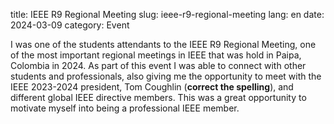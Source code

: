 title: IEEE R9 Regional Meeting
slug: ieee-r9-regional-meeting
lang: en
date: 2024-03-09
category: Event

I was one of the students attendants to the IEEE R9 Regional Meeting, one of the most important regional meetings in IEEE that was hold in Paipa, Colombia in 2024. As part of this event I was able to connect with other students and professionals, also giving me the opportunity to meet with the IEEE 2023-2024 president, Tom Coughlin (**correct the spelling**), and different global IEEE directive members. This was a great opportunity to motivate myself into being a professional IEEE member.
